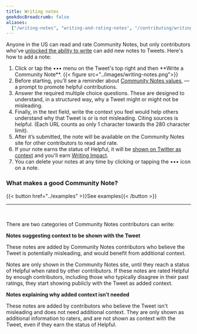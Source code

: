 ```yaml
---
title: Writing notes
geekdocBreadcrumb: false
aliases:
  ["/writing-notes", "writing-and-rating-notes", "/contributing/writing-notes"]
---
```


Anyone in the US can read and rate Community Notes, but only contributors who've [unlocked the ability to write](../writing-ability) can add new notes to Tweets. Here's how to add a note:

1. <div> Click or tap the ••• menu on the Tweet's top right and then **Write a Community Note**.
      {{< figure src="../images/writing-notes.png">}}
   </div>

2. <div> Before starting, you’ll see a reminder about <a href="../values">Community Notes values</a>, — a prompt to promote helpful contributions. </div>

3. <div>Answer the required multiple choice questions. These are designed to understand, in a structured way, why a Tweet might or might not be misleading.</div>

4. <div> Finally, in the text field, write the context you feel would help others understand why that Tweet is or is not misleading. Citing sources is helpful. (Each URL counts as only 1 character towards the 280 character limit). </div>

5. <div>After it’s submitted, the note will be available on the Community Notes site for other contributors to read and rate. </div>

6. <div> If your note earns the status of Helpful, it will be <a href="../notes-on-twitter/">shown on Twitter as context</a> and you'll earn <a href="../impact">Writing Impact</a>.</div>

7. <div> You can delete your notes at any time by clicking or tapping the ••• icon on a note. </div>

<div class="info-box">

### What makes a good Community Note?

{{< button href="../examples" >}}See examples{{< /button >}}

</div>
<hr>
<br>

There are two categories of Community Notes contributors can write:

**Notes suggesting context to be shown with the Tweet**

These notes are added by Community Notes contributors who believe the Tweet is potentially misleading, and would benefit from additional context.

Notes are only shown in the Community Notes site, until they reach a status of Helpful when rated by other contributors. If these notes are rated Helpful by enough contributors, including those who typically disagree in their past ratings, they start showing publicly with the Tweet as added context.

**Notes explaining why added context isn’t needed**

These notes are added by contributors who believe the Tweet isn't misleading and does not need additional context. They are only shown as additional information to raters, and are not shown as context with the Tweet, even if they earn the status of Helpful.
